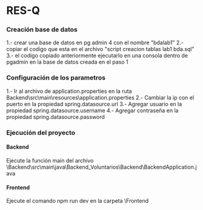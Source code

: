 # RES-Q

### Creación base de datos

1.- crear una base de datos en pg admin 4 con el nombre "bdalab1"
2.- copiar el codigo que esta en el archivo "script creacion tablas lab1 bda.sql"
3.- el codigo copiado anteriormente ejecutarlo en una consola dentro de pgadmin en la base de datos creada en el paso 1

### Configuración de los parametros

1.- Ir al archivo de application.properties en la ruta Backend\src\main\resources\application.properties
2.- Cambiar la ip con el puerto en la propiedad spring.datasource.url
3.- Agregar usuario en la propiedad spring.datasource.username
4.- Agregar contraseña en la propiedad spring.datasource.password

### Ejecución del proyecto

#### Backend

Ejecute la función main del archivo \Backend\src\main\java\Backend_Voluntarios\Backend\BackendApplication.java

#### Frontend

Ejecute el comando npm run dev en la carpeta \Frontend
